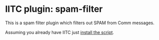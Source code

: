 # IITC plugin: spam-filter

This is a spam filter plugin which filters out SPAM from Comm messages.

Assuming you already have IITC just [install the script](https://github.com/Eccenux/iitc-plugin-spam-filter/raw/master/spamfilter.user.js).
